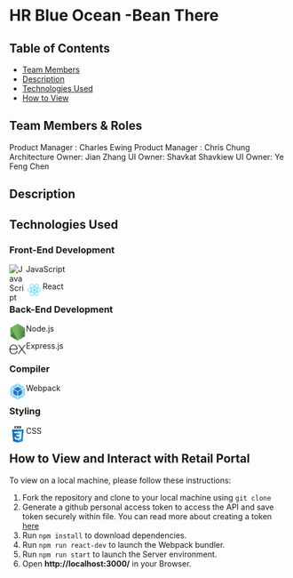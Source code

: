 # HR Blue Ocean -Bean There

## Table of Contents
- [Team Members](#team-members-&-roles)
- [Description](#description)
- [Technologies Used](#technologies-used)
- [How to View](#how-to-view-and-interact-with-retail-portal)


## Team Members & Roles
Product Manager : Charles Ewing 
Product Manager : Chris Chung
Architecture Owner: Jian Zhang
UI Owner: Shavkat Shavkiew
UI Owner: Ye Feng Chen
## Description


## Technologies Used
### Front-End Development
JavaScript <img align="left" alt="JavaScript" width="30px" src="https://raw.githubusercontent.com/jmnote/z-icons/master/svg/javascript.svg" />
<br />

React <img align="left" alt="React" width="30px" src="https://raw.githubusercontent.com/github/explore/80688e429a7d4ef2fca1e82350fe8e3517d3494d/topics/react/react.png" />
<br />

### Back-End Development
Node.js <img align="left" alt="Node JS" width="30px" src="https://raw.githubusercontent.com/github/explore/80688e429a7d4ef2fca1e82350fe8e3517d3494d/topics/nodejs/nodejs.png" />
<br />

Express.js <img align="left" alt="Express" width="30px" src="https://github.com/devicons/devicon/blob/master/icons/express/express-original.svg" />
<br />

### Compiler
Webpack <img align="left" alt="Webpack" width="30px" src="https://raw.githubusercontent.com/devicons/devicon/master/icons/webpack/webpack-original.svg" />
<br />

### Styling
CSS <img align="left" alt="CSS3" width="30px" src="https://raw.githubusercontent.com/github/explore/80688e429a7d4ef2fca1e82350fe8e3517d3494d/topics/css/css.png" />
<br />

## How to View and Interact with Retail Portal
To view on a local machine, please follow these instructions:
1. Fork the repository and clone to your local machine using `git clone`
2. Generate a github personal access token to access the API and save token securely within file. You can read more about creating a token [here](https://docs.github.com/en/github/authenticating-to-github/creating-a-personal-access-token)
3. Run `npm install` to download dependencies.
4. Run `npm run react-dev` to launch the Webpack bundler.
5. Run `npm run start` to launch the Server environment.
6. Open <b>http://localhost:3000/</b> in your Browser.
